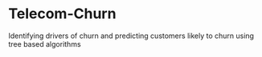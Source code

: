# Telecom-Churn

Identifying drivers of churn and predicting customers likely to churn using tree based algorithms 

